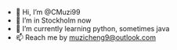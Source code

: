 - 👋 Hi, I’m @CMuzi99
- 👀 I’m in Stockholm now
- 🌱 I’m currently learning python, sometimes java
- 📫 Reach me by muzicheng9@outlook.com 

<!---
CMuzi99/CMuzi99 is a ✨ special ✨ repository because its `README.md` (this file) appears on your GitHub profile.
You can click the Preview link to take a look at your changes.
--->

